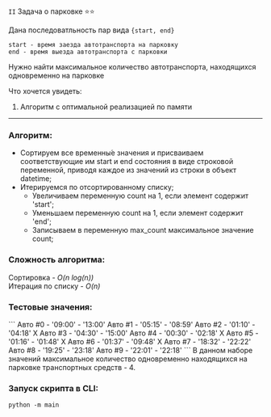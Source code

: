 `II` Задача о парковке ⭐⭐

Дана последоватльность пар вида `{start, end}`
```
start - время заезда автотранспорта на парковку
end - время выезда автотранспорта с парковки
```
Нужно найти максимальное количество автотранспорта, находящихся одновременно на парковке

Что хочется увидеть:
1. Алгоритм с оптимальной реализацией по памяти

---
<h3>Алгоритм:</h3>

* Сортируем все временны́е значения и присваиваем соответствующие им start и end состояния в виде строковой переменной, 
  приводя каждое из значений из строки в объект datetime;
* Итерируемся по отсортированному списку;
    * Увеличиваем переменную count на 1, если элемент содержит 'start';
    * Уменьшаем переменную count на 1, если элемент содержит 'end';
    * Записываем в переменную max_count максимальное значение count;

<h3>Сложность алгоритма:</h3>
Сортировка - <i>O(n log(n))</i>
<br>
Итерация по списку - <i>O(n)</i>

<h3>Тестовые значения:</h3>
```
Авто #0 - '09:00' - '13:00'
Авто #1 - '05:15' - '08:59'
Авто #2 - '01:10' - '04:18'  X
Авто #3 - '04:30' - '15:00'
Авто #4 - '00:30' - '02:18'  X
Авто #5 - '01:16' - '01:48'  X
Авто #6 - '01:37' - '09:48'  X
Авто #7 - '18:32' - '22:22'
Авто #8 - '19:25' - '23:18'
Авто #9 - '22:01' - '22:18'
```
В данном наборе значений максимальное количество одновременно находящихся 
на парковке транспортных средств - 4.

<h3>Запуск скрипта в CLI:</h3>

```
python -m main
```